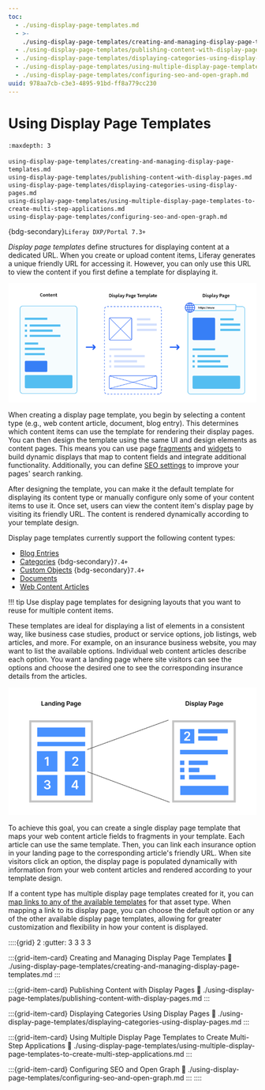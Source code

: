 ```yaml
---
toc:
  - ./using-display-page-templates.md
  - >-
    ./using-display-page-templates/creating-and-managing-display-page-templates.md
  - ./using-display-page-templates/publishing-content-with-display-pages.md
  - ./using-display-page-templates/displaying-categories-using-display-pages.md
  - ./using-display-page-templates/using-multiple-display-page-templates-to-create-multi-step-applications.md
  - ./using-display-page-templates/configuring-seo-and-open-graph.md
uuid: 978aa7cb-c3e3-4895-91bd-ff8a779cc230
---
```

# Using Display Page Templates

```{toctree}
:maxdepth: 3

using-display-page-templates/creating-and-managing-display-page-templates.md
using-display-page-templates/publishing-content-with-display-pages.md
using-display-page-templates/displaying-categories-using-display-pages.md
using-display-page-templates/using-multiple-display-page-templates-to-create-multi-step-applications.md
using-display-page-templates/configuring-seo-and-open-graph.md
```

{bdg-secondary}`Liferay DXP/Portal 7.3+`

_Display page templates_ define structures for displaying content at a dedicated URL. When you create or upload content items, Liferay generates a unique friendly URL for accessing it. However, you can only use this URL to view the content if you first define a template for displaying it.

![Create display page templates for displaying content at a dedicated URL.](./using-display-page-templates/images/01.png)

When creating a display page template, you begin by selecting a content type (e.g., web content article, document, blog entry). This determines which content items can use the template for rendering their display pages. You can then design the template using the same UI and design elements as content pages. This means you can use page [fragments](../creating-pages/page-fragments-and-widgets/using-fragments.md) and [widgets](../creating-pages/using-content-pages/using-widgets-on-a-content-page.md) to build dynamic displays that map to content fields and integrate additional functionality. Additionally, you can define [SEO settings](./using-display-page-templates/configuring-seo-and-open-graph.md) to improve your pages' search ranking.

After designing the template, you can make it the default template for displaying its content type or manually configure only some of your content items to use it. Once set, users can view the content item's display page by visiting its friendly URL. The content is rendered dynamically according to your template design.

Display page templates currently support the following content types:

* [Blog Entries](../../content-authoring-and-management/blogs/getting-started-with-blogs.md)
* [Categories](../../content-authoring-and-management/tags-and-categories/defining-categories-and-vocabularies-for-content.md) {bdg-secondary}`7.4+`
* [Custom Objects](../../building-applications/objects/displaying-object-entries.md) {bdg-secondary}`7.4+`
* [Documents](../../content-authoring-and-management/documents-and-media/publishing-and-sharing/publishing-documents.md)
* [Web Content Articles](../../content-authoring-and-management/web-content/web-content-articles/adding-a-basic-web-content-article.md)

!!! tip
    Use display page templates for designing layouts that you want to reuse for multiple content items.

These templates are ideal for displaying a list of elements in a consistent way, like business case studies, product or service options, job listings, web articles, and more. For example, on an insurance business website, you may want to list the available options. Individual web content articles describe each option. You want a landing page where site visitors can see the options and choose the desired one to see the corresponding insurance details from the articles.

![You can apply the same layout to different content of the same type using a single display page template.](./using-display-page-templates/images/02.png)

To achieve this goal, you can create a single display page template that maps your web content article fields to fragments in your template. Each article can use the same template. Then, you can link each insurance option in your landing page to the corresponding article's friendly URL. When site visitors click an option, the display page is populated dynamically with information from your web content articles and rendered according to your template design.

If a content type has multiple display page templates created for it, you can [map links to any of the available templates](./using-display-page-templates/using-multiple-display-page-templates-to-create-multi-step-applications.md) for that asset type. When mapping a link to its display page, you can choose the default option or any of the other available display page templates, allowing for greater customization and flexibility in how your content is displayed.

::::{grid} 2
:gutter: 3 3 3 3

:::{grid-item-card} Creating and Managing Display Page Templates
:link: ./using-display-page-templates/creating-and-managing-display-page-templates.md
:::

:::{grid-item-card} Publishing Content with Display Pages
:link: ./using-display-page-templates/publishing-content-with-display-pages.md
:::

:::{grid-item-card} Displaying Categories Using Display Pages
:link: ./using-display-page-templates/displaying-categories-using-display-pages.md
:::

:::{grid-item-card} Using Multiple Display Page Templates to Create Multi-Step Applications
:link: ./using-display-page-templates/using-multiple-display-page-templates-to-create-multi-step-applications.md
:::

:::{grid-item-card} Configuring SEO and Open Graph
:link: ./using-display-page-templates/configuring-seo-and-open-graph.md
:::
::::
